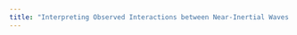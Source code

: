 ```yaml
---
title: "Interpreting Observed Interactions between Near-Inertial Waves and Mesoscale Eddies"
---
```

